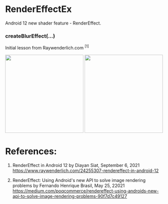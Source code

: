 # RenderEffectEx

Android 12 new shader feature - RenderEffect.

### createBlurEffect(...)
Initial lesson from Raywenderlich.com <sup>[1]</sup> 

<img width="250" src="https://user-images.githubusercontent.com/1282659/169724686-cccd2d6f-8c3f-4b03-8dab-714494adabac.png"> <img width="250" src="https://user-images.githubusercontent.com/1282659/169724687-964c0d90-5cfc-4fe6-b3d3-3bd8da54a1d0.png">


# References:

1. RenderEffect in Android 12 by Diayan Siat, September 6, 2021\
https://www.raywenderlich.com/24255307-rendereffect-in-android-12

2. RenderEffect: Using Android's new API to solve image rendering problems by Fernando Henrique Brasil, May 25, 22021
https://medium.com/poqcommerce/rendereffect-using-androids-new-api-to-solve-image-rendering-problems-90f7d7c49127
